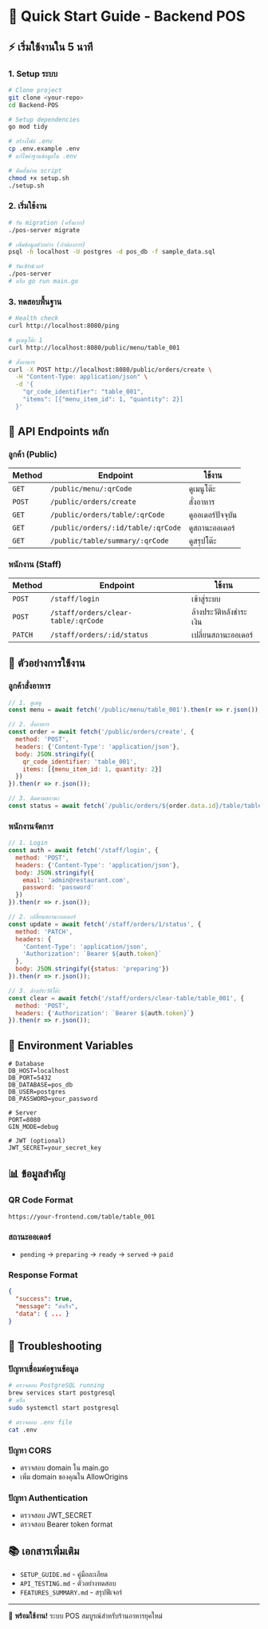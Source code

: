 # 🚀 Quick Start Guide - Backend POS

## ⚡ เริ่มใช้งานใน 5 นาที

### 1. Setup ระบบ
```bash
# Clone project
git clone <your-repo>
cd Backend-POS

# Setup dependencies
go mod tidy

# สร้างไฟล์ .env
cp .env.example .env
# แก้ไขค่าฐานข้อมูลใน .env

# ติดตั้งผ่าน script
chmod +x setup.sh
./setup.sh
```

### 2. เริ่มใช้งาน
```bash
# รัน migration (ครั้งแรก)
./pos-server migrate

# เพิ่มข้อมูลตัวอย่าง (ถ้าต้องการ)
psql -h localhost -U postgres -d pos_db -f sample_data.sql

# รันเซิร์ฟเวอร์
./pos-server
# หรือ go run main.go
```

### 3. ทดสอบพื้นฐาน
```bash
# Health check
curl http://localhost:8080/ping

# ดูเมนูโต๊ะ 1
curl http://localhost:8080/public/menu/table_001

# สั่งอาหาร
curl -X POST http://localhost:8080/public/orders/create \
  -H "Content-Type: application/json" \
  -d '{
    "qr_code_identifier": "table_001",
    "items": [{"menu_item_id": 1, "quantity": 2}]
  }'
```

## 🎯 API Endpoints หลัก

### ลูกค้า (Public)
| Method | Endpoint | ใช้งาน |
|--------|----------|-------|
| `GET` | `/public/menu/:qrCode` | ดูเมนูโต๊ะ |
| `POST` | `/public/orders/create` | สั่งอาหาร |
| `GET` | `/public/orders/table/:qrCode` | ดูออเดอร์ปัจจุบัน |
| `GET` | `/public/orders/:id/table/:qrCode` | ดูสถานะออเดอร์ |
| `GET` | `/public/table/summary/:qrCode` | ดูสรุปโต๊ะ |

### พนักงาน (Staff)
| Method | Endpoint | ใช้งาน |
|--------|----------|-------|
| `POST` | `/staff/login` | เข้าสู่ระบบ |
| `POST` | `/staff/orders/clear-table/:qrCode` | ล้างประวัติหลังชำระเงิน |
| `PATCH` | `/staff/orders/:id/status` | เปลี่ยนสถานะออเดอร์ |

## 📱 ตัวอย่างการใช้งาน

### ลูกค้าสั่งอาหาร
```javascript
// 1. ดูเมนู
const menu = await fetch('/public/menu/table_001').then(r => r.json());

// 2. สั่งอาหาร
const order = await fetch('/public/orders/create', {
  method: 'POST',
  headers: {'Content-Type': 'application/json'},
  body: JSON.stringify({
    qr_code_identifier: 'table_001',
    items: [{menu_item_id: 1, quantity: 2}]
  })
}).then(r => r.json());

// 3. ติดตามสถานะ
const status = await fetch(`/public/orders/${order.data.id}/table/table_001`).then(r => r.json());
```

### พนักงานจัดการ
```javascript
// 1. Login
const auth = await fetch('/staff/login', {
  method: 'POST',
  headers: {'Content-Type': 'application/json'},
  body: JSON.stringify({
    email: 'admin@restaurant.com',
    password: 'password'
  })
}).then(r => r.json());

// 2. เปลี่ยนสถานะออเดอร์
const update = await fetch('/staff/orders/1/status', {
  method: 'PATCH',
  headers: {
    'Content-Type': 'application/json',
    'Authorization': `Bearer ${auth.token}`
  },
  body: JSON.stringify({status: 'preparing'})
}).then(r => r.json());

// 3. ล้างประวัติโต๊ะ
const clear = await fetch('/staff/orders/clear-table/table_001', {
  method: 'POST',
  headers: {'Authorization': `Bearer ${auth.token}`}
}).then(r => r.json());
```

## 🔧 Environment Variables

```env
# Database
DB_HOST=localhost
DB_PORT=5432
DB_DATABASE=pos_db
DB_USER=postgres
DB_PASSWORD=your_password

# Server
PORT=8080
GIN_MODE=debug

# JWT (optional)
JWT_SECRET=your_secret_key
```

## 📊 ข้อมูลสำคัญ

### QR Code Format
```
https://your-frontend.com/table/table_001
```

### สถานะออเดอร์
- `pending` → `preparing` → `ready` → `served` → `paid`

### Response Format
```json
{
  "success": true,
  "message": "สำเร็จ",
  "data": { ... }
}
```

## 🚨 Troubleshooting

### ปัญหาเชื่อมต่อฐานข้อมูล
```bash
# ตรวจสอบ PostgreSQL running
brew services start postgresql
# หรือ
sudo systemctl start postgresql

# ตรวจสอบ .env file
cat .env
```

### ปัญหา CORS
- ตรวจสอบ domain ใน main.go
- เพิ่ม domain ของคุณใน AllowOrigins

### ปัญหา Authentication
- ตรวจสอบ JWT_SECRET
- ตรวจสอบ Bearer token format

## 📚 เอกสารเพิ่มเติม
- `SETUP_GUIDE.md` - คู่มือละเอียด
- `API_TESTING.md` - ตัวอย่างทดสอบ
- `FEATURES_SUMMARY.md` - สรุปฟีเจอร์

---
🎉 **พร้อมใช้งาน!** ระบบ POS สมบูรณ์สำหรับร้านอาหารยุคใหม่
